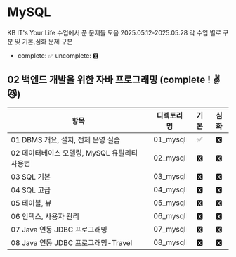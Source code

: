 # MySQL

KB IT's Your Life 수업에서 푼 문제들 모음 2025.05.12-2025.05.28
각 수업 별로 구분 및 기본,심화 문제 구분

- complete: ✅ uncomplete: 🆇

## 02 백엔드 개발을 위한 자바 프로그래밍 (complete ! ✌😼)

| 항목                                          | 디렉토리 명 | 기본 | 심화 |
| --------------------------------------------- | :---------: | :--: | :--: |
| 01 DBMS 개요, 설치, 전체 운영 실습            |  01_mysql   |  ✅  |  🆇   |
| 02 데이터베이스 모델링, MySQL 유틸리티 사용법 |  02_mysql   |  🆇   |  🆇   |
| 03 SQL 기본                                   |  03_mysql   |  🆇   |  🆇   |
| 04 SQL 고급                                   |  04_mysql   |  🆇   |  🆇   |
| 05 테이블, 뷰                                 |  05_mysql   |  🆇   |  🆇   |
| 06 인덱스, 사용자 관리                        |  06_mysql   |  🆇   |  🆇   |
| 07 Java 연동 JDBC 프로그래밍                  |  07_mysql   |  🆇   |  🆇   |
| 08 Java 연동 JDBC 프로그래밍-Travel           |  08_mysql   |  🆇   |  🆇   |
